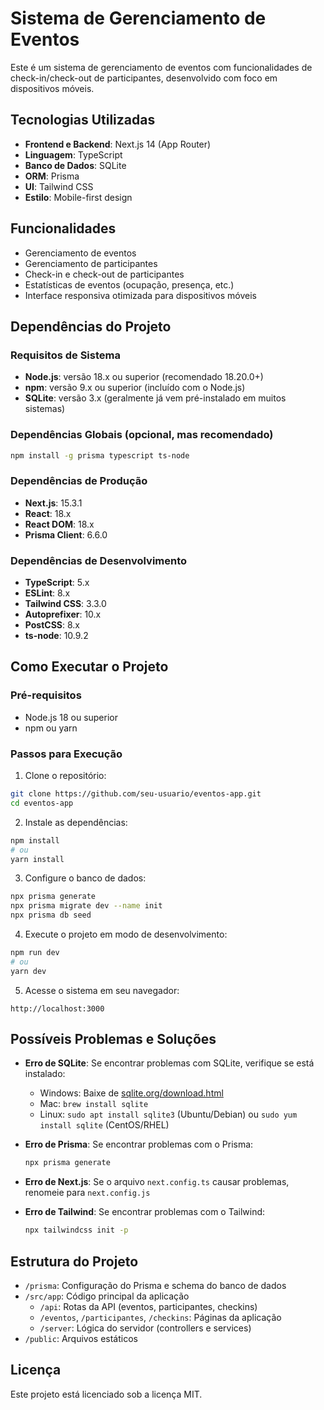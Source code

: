 # Sistema de Gerenciamento de Eventos

Este é um sistema de gerenciamento de eventos com funcionalidades de check-in/check-out de participantes, desenvolvido com foco em dispositivos móveis.

## Tecnologias Utilizadas

- **Frontend e Backend**: Next.js 14 (App Router)
- **Linguagem**: TypeScript
- **Banco de Dados**: SQLite
- **ORM**: Prisma
- **UI**: Tailwind CSS
- **Estilo**: Mobile-first design

## Funcionalidades

- Gerenciamento de eventos 
- Gerenciamento de participantes 
- Check-in e check-out de participantes
- Estatísticas de eventos (ocupação, presença, etc.)
- Interface responsiva otimizada para dispositivos móveis

## Dependências do Projeto

### Requisitos de Sistema
- **Node.js**: versão 18.x ou superior (recomendado 18.20.0+)
- **npm**: versão 9.x ou superior (incluído com o Node.js)
- **SQLite**: versão 3.x (geralmente já vem pré-instalado em muitos sistemas)

### Dependências Globais (opcional, mas recomendado)
```bash
npm install -g prisma typescript ts-node
```

### Dependências de Produção
- **Next.js**: 15.3.1
- **React**: 18.x
- **React DOM**: 18.x
- **Prisma Client**: 6.6.0

### Dependências de Desenvolvimento
- **TypeScript**: 5.x
- **ESLint**: 8.x
- **Tailwind CSS**: 3.3.0
- **Autoprefixer**: 10.x
- **PostCSS**: 8.x
- **ts-node**: 10.9.2

## Como Executar o Projeto

### Pré-requisitos

- Node.js 18 ou superior
- npm ou yarn

### Passos para Execução

1. Clone o repositório:
```bash
git clone https://github.com/seu-usuario/eventos-app.git
cd eventos-app
```

2. Instale as dependências:
```bash
npm install
# ou
yarn install
```

3. Configure o banco de dados:
```bash
npx prisma generate
npx prisma migrate dev --name init
npx prisma db seed
```

4. Execute o projeto em modo de desenvolvimento:
```bash
npm run dev
# ou
yarn dev
```

5. Acesse o sistema em seu navegador:
```
http://localhost:3000
```

## Possíveis Problemas e Soluções

- **Erro de SQLite**: Se encontrar problemas com SQLite, verifique se está instalado:
  - Windows: Baixe de [sqlite.org/download.html](https://sqlite.org/download.html)
  - Mac: `brew install sqlite`
  - Linux: `sudo apt install sqlite3` (Ubuntu/Debian) ou `sudo yum install sqlite` (CentOS/RHEL)

- **Erro de Prisma**: Se encontrar problemas com o Prisma:
  ```bash
  npx prisma generate
  ```

- **Erro de Next.js**: Se o arquivo `next.config.ts` causar problemas, renomeie para `next.config.js`

- **Erro de Tailwind**: Se encontrar problemas com o Tailwind:
  ```bash
  npx tailwindcss init -p
  ```

## Estrutura do Projeto

- `/prisma`: Configuração do Prisma e schema do banco de dados
- `/src/app`: Código principal da aplicação
  - `/api`: Rotas da API (eventos, participantes, checkins)
  - `/eventos`, `/participantes`, `/checkins`: Páginas da aplicação
  - `/server`: Lógica do servidor (controllers e services)
- `/public`: Arquivos estáticos

## Licença

Este projeto está licenciado sob a licença MIT.
